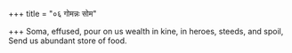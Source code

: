 +++
title = "०६ गोमन्नः सोम"

+++
Soma, effused, pour on us wealth in kine, in heroes, steeds, and spoil,  
     Send us abundant store of food.